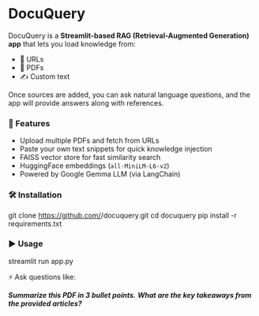 # DocuQuery

DocuQuery is a **Streamlit-based RAG (Retrieval-Augmented Generation) app** that lets you load knowledge from:
- 🔗 URLs  
- 📄 PDFs  
- ✍️ Custom text  

Once sources are added, you can ask natural language questions, and the app will provide answers along with references.

### 🚀 Features
- Upload multiple PDFs and fetch from URLs
- Paste your own text snippets for quick knowledge injection
- FAISS vector store for fast similarity search
- HuggingFace embeddings (`all-MiniLM-L6-v2`)
- Powered by Google Gemma LLM (via LangChain)

### 🛠 Installation

git clone https://github.com/<your-username>/docuquery.git
cd docuquery
pip install -r requirements.txt

### ▶️ Usage

streamlit run app.py

⚡ Ask questions like:

***Summarize this PDF in 3 bullet points.***
***What are the key takeaways from the provided articles?***
